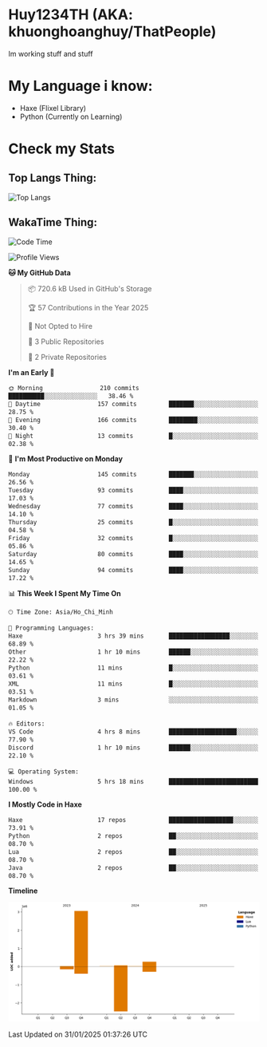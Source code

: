 # Huy1234TH (AKA: khuonghoanghuy/ThatPeople)
Im working stuff and stuff

# My Language i know:
- Haxe (Flixel Library)
- Python (Currently on Learning)

# Check my Stats
## Top Langs Thing:
![Top Langs](https://github-readme-stats.vercel.app/api/top-langs/?username=khuonghoanghuy&hide_progress=false)

## WakaTime Thing:
<!--START_SECTION:waka-->
![Code Time](http://img.shields.io/badge/Code%20Time-5%20hrs%2019%20mins-blue)

![Profile Views](http://img.shields.io/badge/Profile%20Views-208-blue)

**🐱 My GitHub Data** 

> 📦 720.6 kB Used in GitHub's Storage 
 > 
> 🏆 57 Contributions in the Year 2025
 > 
> 🚫 Not Opted to Hire
 > 
> 📜 3 Public Repositories 
 > 
> 🔑 2 Private Repositories 
 > 
**I'm an Early 🐤** 

```text
🌞 Morning                210 commits         ██████████░░░░░░░░░░░░░░░   38.46 % 
🌆 Daytime                157 commits         ███████░░░░░░░░░░░░░░░░░░   28.75 % 
🌃 Evening                166 commits         ████████░░░░░░░░░░░░░░░░░   30.40 % 
🌙 Night                  13 commits          █░░░░░░░░░░░░░░░░░░░░░░░░   02.38 % 
```
📅 **I'm Most Productive on Monday** 

```text
Monday                   145 commits         ███████░░░░░░░░░░░░░░░░░░   26.56 % 
Tuesday                  93 commits          ████░░░░░░░░░░░░░░░░░░░░░   17.03 % 
Wednesday                77 commits          ████░░░░░░░░░░░░░░░░░░░░░   14.10 % 
Thursday                 25 commits          █░░░░░░░░░░░░░░░░░░░░░░░░   04.58 % 
Friday                   32 commits          █░░░░░░░░░░░░░░░░░░░░░░░░   05.86 % 
Saturday                 80 commits          ████░░░░░░░░░░░░░░░░░░░░░   14.65 % 
Sunday                   94 commits          ████░░░░░░░░░░░░░░░░░░░░░   17.22 % 
```


📊 **This Week I Spent My Time On** 

```text
🕑︎ Time Zone: Asia/Ho_Chi_Minh

💬 Programming Languages: 
Haxe                     3 hrs 39 mins       █████████████████░░░░░░░░   68.89 % 
Other                    1 hr 10 mins        ██████░░░░░░░░░░░░░░░░░░░   22.22 % 
Python                   11 mins             █░░░░░░░░░░░░░░░░░░░░░░░░   03.61 % 
XML                      11 mins             █░░░░░░░░░░░░░░░░░░░░░░░░   03.51 % 
Markdown                 3 mins              ░░░░░░░░░░░░░░░░░░░░░░░░░   01.05 % 

🔥 Editors: 
VS Code                  4 hrs 8 mins        ███████████████████░░░░░░   77.90 % 
Discord                  1 hr 10 mins        ██████░░░░░░░░░░░░░░░░░░░   22.10 % 

💻 Operating System: 
Windows                  5 hrs 18 mins       █████████████████████████   100.00 % 
```

**I Mostly Code in Haxe** 

```text
Haxe                     17 repos            ██████████████████░░░░░░░   73.91 % 
Python                   2 repos             ██░░░░░░░░░░░░░░░░░░░░░░░   08.70 % 
Lua                      2 repos             ██░░░░░░░░░░░░░░░░░░░░░░░   08.70 % 
Java                     2 repos             ██░░░░░░░░░░░░░░░░░░░░░░░   08.70 % 
```



**Timeline**

![Lines of Code chart](https://raw.githubusercontent.com/khuonghoanghuy/khuonghoanghuy/main/assets/bar_graph.png)


 Last Updated on 31/01/2025 01:37:26 UTC
<!--END_SECTION:waka-->
